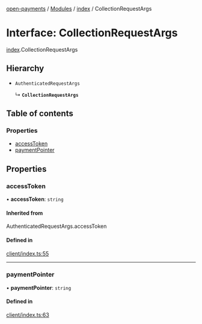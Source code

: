 [open-payments](../README.md) / [Modules](../modules.md) / [index](../modules/index.md) / CollectionRequestArgs

# Interface: CollectionRequestArgs

[index](../modules/index.md).CollectionRequestArgs

## Hierarchy

- `AuthenticatedRequestArgs`

  ↳ **`CollectionRequestArgs`**

## Table of contents

### Properties

- [accessToken](index.CollectionRequestArgs.md#accesstoken)
- [paymentPointer](index.CollectionRequestArgs.md#paymentpointer)

## Properties

### accessToken

• **accessToken**: `string`

#### Inherited from

AuthenticatedRequestArgs.accessToken

#### Defined in

[client/index.ts:55](https://github.com/interledger/rafiki/blob/44b48cce/packages/open-payments/src/client/index.ts#L55)

___

### paymentPointer

• **paymentPointer**: `string`

#### Defined in

[client/index.ts:63](https://github.com/interledger/rafiki/blob/44b48cce/packages/open-payments/src/client/index.ts#L63)
